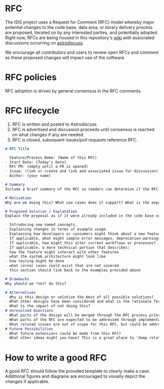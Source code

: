 # RFC
The ISIS project uses a Request for Comment (RFC) model whereby major potential changes to the code base, data area, or binary delivery process are proposed, iterated on by any interested parties, and potentially adopted. Right now, RFCs are being housed in this repository's [wiki](https://github.com/USGS-Astrogeology/ISIS3/wiki) with associated discussions occurring on [astrodiscuss](https://astrodiscuss.usgs.gov).

We encourage all contributors and users to review open RFCs and comment as these proposed changes will impact use of the software. 

# RFC policies

RFC adoption is driven by general consensus in the RFC comments.

# RFC lifecycle

1. RFC is written and posted to Astrodiscuss 
2. RFC is advertised and discussion proceeds until consensus is reached on what changes if any are needed
3. RFC is closed, subsiquent issues/pull requests reference RFC. 

```markdown
# RFC Title

- Feature/Process Name: (Name of this RFC)
- Start Date: (Today's Date)
- RFC PR: (empty until a PR is opened)
- Issue: (link or create and link and associated issue for discussion)
- Author: (your name)

# Summary
Include a brief summary of the RFC so readers can determine if the RFC is of interest.

# Motivation
Why are we doing this? What use cases does it support? What is the expected outcome?

# Proposed Solution / Explanation
Explain the proposal as if it were already included in the code base or in place. This may mean:

- Introducing new named concepts.
- Explaining changes in terms of example usage.
- Explaining how developers or consumers might think about a new feature. Conceptually what is changing?
- If applicable, what might sample error messages, deprecation warnings, or migration guidance look like?
- If applicable, how might this alter current workflows or processes?
- If applicable, a more technical portion that describes:
- how the feature might interact with other features
- what the system architecture might look like
- how testing might be done
- what corner cases could exist that are not covered
- this section should link back to the examples provided above

# Drawbacks
Why should we *not* do this?

# Alternatives
- Why is this design or solution the best of all possible solutions?
- What other designs have been considered and what is the rationale for not choosing them?
- What is the impact of not doing this?
# Unresolved Questions
- What parts of the design will be merged through the RFC process prior to merging?
- What parts of the RFC are expected to be addressed through implementation before stabilization?
- What related issues are out of scope for this RFC, but could be addressed in future RFCs?
# Future Possibilities
- What future extensions could be made from this RFC?
- What other ideas might you have? This is a great place to 'dump related ideas'.
```

# How to write a good RFC

A good RFC should follow the provided template to clearly make a case. Additional figures and diagrams are encouraged to visually depict the changes if applicable. 